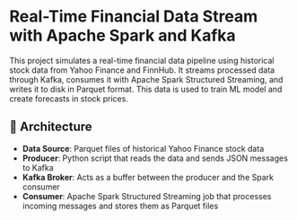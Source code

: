 # Real-Time Financial Data Stream with Apache Spark and Kafka

This project simulates a real-time financial data pipeline using historical stock data from Yahoo Finance and FinnHub. It streams processed data through Kafka, consumes it with Apache Spark Structured Streaming, and writes it to disk in Parquet format. This data is used to train ML model and create forecasts in stock prices.

## 🧱 Architecture

- **Data Source**: Parquet files of historical Yahoo Finance stock data
- **Producer**: Python script that reads the data and sends JSON messages to Kafka
- **Kafka Broker**: Acts as a buffer between the producer and the Spark consumer
- **Consumer**: Apache Spark Structured Streaming job that processes incoming messages and stores them as Parquet files